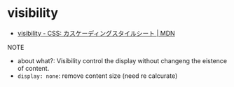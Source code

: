 # visibility

- [visibility \- CSS: カスケーディングスタイルシート \| MDN](https://developer.mozilla.org/ja/docs/Web/CSS/visibility)

NOTE

- about what?: Visibility control the display without changeng the eistence of content.
- `display: none`: remove content size (need re calcurate)
